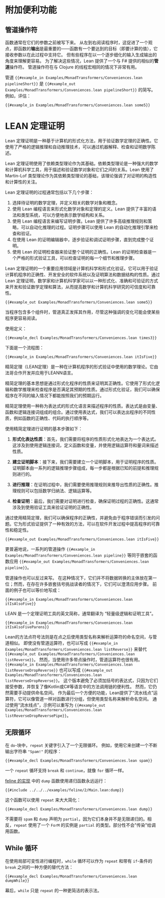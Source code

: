 # 附加便利功能

## 管道操作符

函数通常在它们的参数之前被写下来。
从左到右阅读程序时，这促进了一个观点，即函数的**输出**是最重要的——函数有一个要达到的目标（即要计算的值），它接收参数以在此过程中支持它。
但有些程序在以一个逐步细化的输入生成输出的角度来理解更容易。
为了解决这些情况，Lean 提供了一个与 F# 提供的相似的**管道**操作符。
管道操作符在与 Clojure 的线程宏相同的情况下非常有用。

管道 `{{#example_in Examples/MonadTransformers/Conveniences.lean pipelineShort}}` 是 `{{#example_out Examples/MonadTransformers/Conveniences.lean pipelineShort}}` 的简写。
例如，评估：

```lean
{{#example_in Examples/MonadTransformers/Conveniences.lean some5}}
```

# LEAN 定理证明 

Lean 定理证明是一种基于计算机的形式化方法，用于验证数学定理的正确性。它使用了严格的逻辑推理和自动推理技术，可以通过机器解释、检查和证明数学陈述。 
 
Lean 定理证明使用了依赖类型理论作为其基础。依赖类型理论是一种强大的数学和计算机科学工具，用于描述和验证数学对象和它们之间的关系。Lean 使用了 Martin-Lof 类型理论作为其依赖类型理论的基础，该理论强调了对证明的构造性和计算性的关注。

Lean 定理证明的过程通常包括以下几个步骤：

1. 选择待证明的数学定理，并定义相关的数学对象和概念。
2. 使用 Lean 编程语言来形式化数学对象和定理的定义。Lean 提供了丰富的语法和类型系统，可以方便地表示数学结构和关系。
3. 使用 Lean 编程语言来编写证明步骤。Lean 提供了许多高级推理规则和策略，可以自动化推理的过程。证明步骤可以使用 Lean 的自动化推理引擎来检查和验证。
4. 在使用 Lean 的证明编辑器中，逐步验证和调试证明步骤，直到完成整个证明。
5. 使用 Lean 的证明检查器来验证整个证明的正确性。Lean 的证明检查器是一个严格的形式验证工具，可以检查证明的每一个细节和推理步骤。

Lean 定理证明的一个重要应用领域是计算机科学和形式化验证。它可以用于验证计算机程序的正确性、开发安全的软件系统以及证明算法和数据结构的性质。通过 Lean 定理证明，数学家和计算机科学家可以以一种形式化、准确和可验证的方式来开发和验证数学定理和算法，从而提高数学和计算机科学研究的可信度和可靠性。

```output info
{{#example_out Examples/MonadTransformers/Conveniences.lean some5}}
```

当程序包含多个组件时，管道真正发挥其作用，尽管这种强调的变化可能会使某些程序更容易阅读。

使用定义：

```lean
{{#example_decl Examples/MonadTransformers/Conveniences.lean times3}}
```

下面是一个流程图：

```lean
{{#example_in Examples/MonadTransformers/Conveniences.lean itIsFive}}
```

精简定理（LEAN定理）是一种在计算机程序的形式验证中使用的数学理论。它由法哥合作开发并应用于LEANN语言。

精简定理的基本思想是通过形式化程序的性质来证明其正确性。它使用了形式化逻辑和数学推理来检查程序是否满足其预期的性质。通过形式化验证，我们可以确保程序在不同的输入情况下都能按照我们的预期运行。

精简定理使用一种称为表达式的形式化语言来描述程序的性质。表达式是由变量、函数和逻辑连接词组成的组合。通过使用表达式，我们可以表达出程序的不同性质，例如函数的正确性、代码的执行顺序等。

使用精简定理进行证明的基本步骤如下：

1. **形式化表达性质**：首先，我们需要将程序的性质形式化地表达为一个表达式。这涉及到使用逻辑连接词，定义函数和变量，并使用逻辑运算符和量词来描述性质。

2. **建立证明脚本**：接下来，我们需要建立一个证明脚本，用于证明程序的性质。证明脚本由一系列的逻辑推理步骤组成，每一步都是根据已知的前提和推理规则进行的。

3. **进行推理**：在证明过程中，我们需要使用推理规则来推导出性质的正确性。推理规则可以包括数学归纳法、逻辑运算等。

4. **检查证明**：最后，我们需要对证明进行检查，确保证明过程的正确性。这通常涉及到使用验证工具来验证证明的正确性。

通过使用精简定理，我们可以确保程序的正确性，并避免由于程序错误而引发的问题。它为形式验证提供了一种有效的方法，可以在软件开发过程中提高程序的可靠性和稳定性。

```output info
{{#example_out Examples/MonadTransformers/Conveniences.lean itIsFive}}
```

更普遍地说，一系列的管道操作 `{{#example_in Examples/MonadTransformers/Conveniences.lean pipeline}}` 等同于嵌套的函数应用 `{{#example_out Examples/MonadTransformers/Conveniences.lean pipeline}}`。

管道操作也可以反过来写。
在这种情况下，它们并不将数据转换的主体放在第一位；然而，在存在许多嵌套括号挑战读者的情况下，它们可以澄清应用步骤。
前面的例子也可以等价地写成：

```lean
{{#example_in Examples/MonadTransformers/Conveniences.lean itIsAlsoFive}}
```

LEAN 是一个定理证明工具的英文简称，通常翻译为 “轻量级逻辑和证明工具”。

```lean
{{#example_in Examples/MonadTransformers/Conveniences.lean itIsAlsoFiveParens}}
```

Lean的方法点符号法则是在点之后使用类型名称来解析运算符的命名空间，与管道相似。
即使没有管道运算符，也可以写成 `{{#example_in Examples/MonadTransformers/Conveniences.lean listReverse}}` 来替代 `{{#example_out Examples/MonadTransformers/Conveniences.lean listReverse}}`。
然而，当使用许多带点操作时，管道运算符也很有用。
`{{#example_in Examples/MonadTransformers/Conveniences.lean listReverseDropReverse}}` 也可以写成 `{{#example_out Examples/MonadTransformers/Conveniences.lean listReverseDropReverse}}`。
这个版本避免了必须加括号的表达式，只因为它们接受参数，并恢复了像Kotlin或C#等语言中的方法调用链的便利性。
然而，它仍然需要手动提供命名空间。
作为最后一个方便的功能，Lean提供了“流水线点”运算符，它可以像管道一样对函数进行分组，但使用类型名称来解析命名空间。
通过使用“流水线点”，示例可以重写为 `{{#example_out Examples/MonadTransformers/Conveniences.lean listReverseDropReversePipe}}`。

## 无限循环

在 `do`-块中，`repeat` 关键字引入了一个无限循环。
例如，使用它来创建一个不断输出字符串 `"Spam!"` 的程序：

```lean
{{#example_decl Examples/MonadTransformers/Conveniences.lean spam}}
```

一个 `repeat` 循环支持 `break` 和 `continue`，就像 `for` 循环一样。

[feline 的实现](../hello-world/cat.md#streams) 中的 `dump` 函数使用递归函数永远运行：

```lean
{{#include ../../../examples/feline/2/Main.lean:dump}}
```

这个函数可以使用 `repeat` 来大大简化：

```lean
{{#example_decl Examples/MonadTransformers/Conveniences.lean dump}}
```

不需要将 `spam` 和 `dump` 声明为 `partial`，因为它们本身并不是无限递归的。相反，`repeat` 使用了一个 `ForM` 的实例是 `partial` 的类型。部分性不会"传染"给调用函数。

## While 循环

在使用局部可变性进行编程时，`while` 循环可以作为 `repeat` 和带有 `if`-条件的 `break` 之间的一种方便的替代方法：

```lean
{{#example_decl Examples/MonadTransformers/Conveniences.lean dumpWhile}}
```

幕后，`while` 只是 `repeat` 的一种更简洁的表示法。